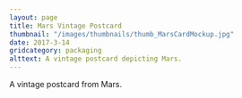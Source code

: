 ```yaml
---
layout: page
title: Mars Vintage Postcard
thumbnail: "/images/thumbnails/thumb_MarsCardMockup.jpg"
date: 2017-3-14
gridcategory: packaging
alttext: A vintage postcard depicting Mars.
---
```

A vintage postcard from Mars.
